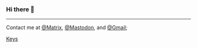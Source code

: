 ### Hi there 👋

---

Contact me at
[@Matrix](https://matrix.to/#/@ba343b1645d8de83ef687fb273c014bd16c9a79f26c7d9457605e6fa0ee2366c:matrix.org),
[@Mastodon](https://mastodon.social/@erven2016), and
[@Gmail](mailto:leiguihua2016@gmail.com);

[Keys](https://github.com/erven2016.keys)
